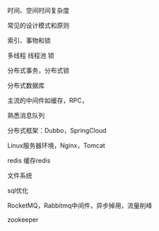 时间、空间时间复杂度

常见的设计模式和原则

索引、事物和锁

多线程 线程池  锁

分布式事务，分布式锁

分布式数据库

主流的中间件如缓存，RPC，

熟悉消息队列

分布式框架：Dubbo，SpringCloud

Linux服务器环境，Nginx，Tomcat

redis  缓存redis

文件系统

sql优化

RocketMQ，Rabbitmq中间件，异步掉用，流量削峰

zookeeper